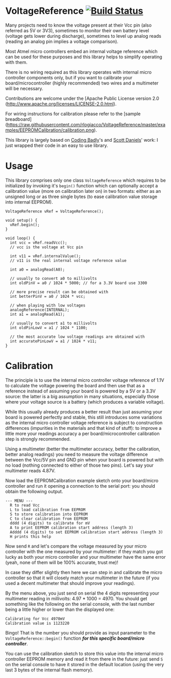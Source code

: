 VoltageReference [![Build Status][travis-status]][travis]
=============
[travis]: https://travis-ci.org/rlogiacco/VoltageReference
[travis-status]: https://travis-ci.org/rlogiacco/VoltageReference.svg?branch=master

Many projects need to know the voltage present at their Vcc pin (also referred as 5V or 3V3), sometimes to monitor their own battery level (voltage gets lower during discharge), sometimes to level up analog reads (reading an analog pin implies a voltage comparison).

Most Atmel micro controllers embed an internal voltage reference which can be used for these purposes and this library helps to simplify operating with them.

There is no wiring required as this library operates with internal micro controller components only, but if you want to calibrate your board/microcontroller (highly recommended) two wires and a multimeter will be necessary.

Contributions are welcome under the [Apache Public License version 2.0 (http://www.apache.org/licenses/LICENSE-2.0.html).

For wiring instructions for calibration please refer to the [sample breadboard] (https://raw.githubusercontent.com/rlogiacco/VoltageReference/master/examples/EEPROMCalibration/calibration.png).

This library is largely based on [Coding Badly](http://forum.arduino.cc/index.php?action=profile;u=10859)'s and [Scott Daniels](http://provideyourown.com/2012/secret-arduino-voltmeter-measure-battery-voltage/)' work: I just wrapped their code in an easy to use library.


Usage
============

This library comprises only one class `VoltageReference` which requires to be initialized by invoking it's `begin()` function which can optionally accept a calibration value (more on calibration later on) in two formats: either as an unsigned long or as three single bytes (to ease calibration value storage into internal EEPROM).

```
VoltageReference vRef = VoltageReference();

void setup() {
  vRef.begin();
}

void loop() {
  int vcc = vRef.readVcc();
  // vcc is the voltage at Vcc pin
  
  int v11 = vRef.internalValue();
  // v11 is the real internal voltage reference value
  
  int a0 = analogRead(A0);
  
  // usually to convert a0 to millivolts
  int oldPinV = a0 / 1024 * 5000; // for a 3.3V board use 3300

  // more precise result can be obtained with
  int betterPinV = a0 / 1024 * vcc;
  
  // when playing with low voltages
  analogReference(INTERNAL);
  int a1 = analogRead(A1);

  // usually to convert a1 to millivolts
  int oldPinLowV = a1 / 1024 * 1100;
  
  // the most accurate low voltage readings are obtained with
  int accuratePinLowV = a1 / 1024 * v11;
}
```

Calibration
============

The principle is to use the internal micro controller voltage reference of 1.1V to calculate the voltage powering the board and then use that as a reference instead of assuming your board is powered by a 5V or a 3.3V source: the latter is a big assumption in many situations, especially those where your voltage source is a battery (which produces a variable voltage).

While this usually already produces a better result than just assuming your board is powered perfectly and stable, this still introduces some variations as the internal micro controller voltage reference is subject to construction differences (impurities in the materials and that kind of stuff): to improve a little more your readings accuracy a per board/microcontroller calibration step is strongly recommended.

Using a multimeter (better the multimeter accuracy, better the calibration, better analog readings) you need to measure the voltage difference between the Vcc/5V pin and GND pin when your board is powered but with no load (nothing connected to either of those two pins). 
Let's say your multimeter reads 4.87V.

Now load the EEPROMCalibration example sketch onto your board/micro controller and run it opening a connection to the serial port: you should obtain the following output.

```
--- MENU ---
  R to read Vcc
  L to load calibration from EEPROM
  S to store calibration into EEPROM
  C to clear calibration from EEPROM
  dddd (4 digits) to calibrate for mV
  A to print EEPROM calibration start address (length 3)
  Adddd (4 digits) to set EEPROM calibration start address (length 3)
  H prints this help
```

Now send `R` and let's compare the voltage measured by your micro controller with the one measured by your multimeter: if they match you got lucky as both your micro controller and your multimeter have the same error (yeah, none of them will be 100% accurate, trust me)!

In case they differ slightly then here we can step in and calibrate the micro controller so that it will closely match your multimeter in the future (if you used a decent multimeter that should improve your readings).

By the menu above, you just send on serial the 4 digits representing your multimeter reading in millivolts: 4.97 * 1000 = 4970. You should get something like the following on the serial console, with the last number being a little higher or lower than the displayed one:

```
Calibrating for Vcc 4970mV
Calibration value is 1123220
```

Bingo! That is the number you should provide as input parameter to the `VoltageReference::begin()` function ***for this specific board/micro controller***. 

You can use the calibration sketch to store this value into the internal micro controller EEPROM memory and read it from there in the future: just send `S` on the serial console to have it stored in the default location (using the very last 3 bytes of the internal flash memory).
